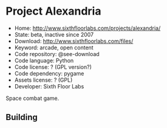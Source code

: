 # Project Alexandria

- Home: http://www.sixthfloorlabs.com/projects/alexandria/
- State: beta, inactive since 2007
- Download: http://www.sixthfloorlabs.com/files/
- Keyword: arcade, open content
- Code repository: @see-download
- Code language: Python
- Code license: ? (GPL version?)
- Code dependency: pygame
- Assets license: ? (GPL)
- Developer: Sixth Floor Labs

Space combat game.

## Building
